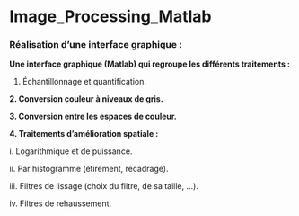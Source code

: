 # Image_Processing_Matlab
 
 
### Réalisation d’une interface graphique :


**Une interface graphique (Matlab) qui regroupe les différents traitements :**

  1. Échantillonnage et quantification.
  
  **2. Conversion couleur à niveaux de gris.**
  
  **3. Conversion entre les espaces de couleur.**
  
  **4. Traitements d’amélioration spatiale :**
  
  i. Logarithmique et de puissance.

  ii. Par histogramme (étirement, recadrage).

  iii. Filtres de lissage (choix du filtre, de sa taille, …).

  iv. Filtres de rehaussement.
